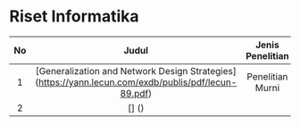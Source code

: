 # Riset Informatika

|No   |Judul   |Jenis Penelitian   |
|:-:|:-:|:-:|
|1   |[Generalization and Network Design Strategies] (https://yann.lecun.com/exdb/publis/pdf/lecun-89.pdf)  |Penelitian Murni   |
|2   |[] ()  |   |


